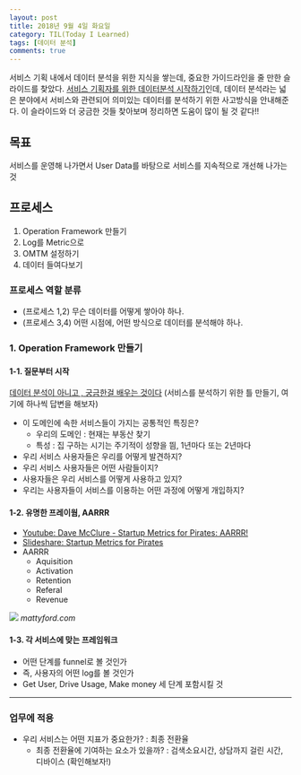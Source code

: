 ```yaml
---
layout: post
title: 2018년 9월 4일 화요일
category: TIL(Today I Learned)
tags: [데이터 분석]
comments: true
---
```


서비스 기획 내에서 데이터 분석을 위한 지식을 쌓는데, 중요한 가이드라인을 줄 만한 슬라이드를 찾았다. [서비스 기획자를 위한 데이터분석 시작하기](https://www.slideshare.net/leoyang991/ss-90038927)인데, 데이터 분석라는 넓은 분야에서 서비스와 관련되어 의미있는 데이터를 분석하기 위한 사고방식을 안내해준다. 이 슬라이드와 더 궁금한 것들 찾아보며 정리하면 도움이 많이 될 것 같다!!

## 목표
서비스를 운영해 나가면서 User Data를 바탕으로 서비스를 지속적으로 개선해 나가는 것

## 프로세스
1. Operation Framework 만들기
2. Log를 Metric으로
3. OMTM 설정하기
4. 데이터 들여다보기

### 프로세스 역할 분류
- (프로세스 1,2) 무슨 데이터를 어떻게 쌓아야 하나. 
- (프로세스 3,4) 어떤 시점에, 어떤 방식으로 데이터를 분석해야 하나. 

### 1. Operation Framework 만들기

#### 1-1. 질문부터 시작
[데이터 분석이 아니고 , 궁금한걸 배우는 것이다](https://brunch.co.kr/@wjchee/87)
(서비스를 분석하기 위한 틀 만들기, 여기에 하나씩 답변을 해보자)

- 이 도메인에 속한 서비스들이 가지는 공통적인 특징은?
    - 우리의 도메인 : 현재는 부동산 찾기
    - 특성 : 집 구하는 시기는 주기적이 성향을 띔, 1년마다 또는 2년마다
- 우리 서비스 사용자들은 우리를 어떻게 발견하지?
- 우리 서비스 사용자들은 어떤 사람들이지?
- 사용자들은 우리 서비스를 어떻게 사용하고 있지?
- 우리는 사용자들이 서비스를 이용하는 어떤 과정에 어떻게 개입하지?

#### 1-2. 유명한 프레이웜, AARRR
- [Youtube: Dave McClure - Startup Metrics for Pirates: AARRR!](https://www.youtube.com/watch?v=irjgfW0BIrw)
- [Slideshare: Startup Metrics for Pirates](https://www.slideshare.net/dmc500hats/startup-metrics-for-pirates-long-version/4-Example_Conversion_Metrics_note_not)
- AARRR
    - Aquisition 
    - Activation
    - Retention
    - Referal
    - Revenue

![](https://static1.squarespace.com/static/51ca7a23e4b0ff1650b3c726/t/5436f75de4b0b5cde8b97f93/1412888414223/)
*mattyford.com*

#### 1-3. 각 서비스에 맞는 프레임워크

- 어떤 단계를 funnel로 볼 것인가
- 즉, 사용자의 어떤 log를 볼 것인가
- Get User, Drive Usage, Make money 세 단계 포함시킬 것 


---
### 업무에 적용
- 우리 서비스는 어떤 지표가 중요한가? : 최종 전환율
    - 최종 전환율에 기여하는 요소가 있을까? : 검색소요시간, 상담까지 걸린 시간, 디바이스 (확인해보자!)